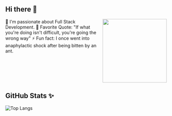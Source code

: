 ## Hi there 👋
<div style="display: flex;">
  <div>
    🔭 I'm passionate about Full Stack Development.  
    🌱 Favorite Quote: "If what you're doing isn't difficult, you're going the wrong way"  
    ⚡ Fun fact: I once went into anaphylactic shock after being bitten by an ant.
  </div>
  <div>
    <img src="https://media.giphy.com/media/MiZHDIEMFaNzHRRGth/giphy.gif" width="200" style="display: block; float: right;"/>
  </div>
</div>

<!--
**y-nguye/y-nguye** is a ✨ _special_ ✨ repository because its `README.md` (this file) appears on your GitHub profile.

Here are some ideas to get you started:

- 🔭 I’m currently working on ...
- 🌱 I’m currently learning ...
- 👯 I’m looking to collaborate on ...
- 🤔 I’m looking for help with ...
- 💬 Ask me about ...
- 📫 How to reach me: ...
- 😄 Pronouns: ...
- ⚡ Fun fact: ...
-->

## GitHub Stats ✨
![Top Langs](https://github-readme-stats.vercel.app/api/top-langs/?username=y-nguye&layout=compact)
